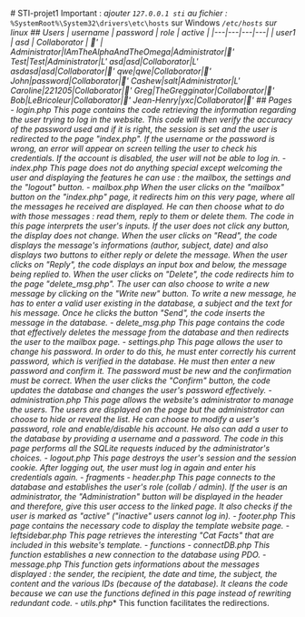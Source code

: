 #   S T I - p r o j e t 1  
  
  
 I m p o r t a n t   :    
     *   a j o u t e r   ` 1 2 7 . 0 . 0 . 1   s t i `   a u   f i c h i e r   :    
         *   ` % S y s t e m R o o t % \ S y s t e m 3 2 \ d r i v e r s \ e t c \ h o s t s `   s u r   W i n d o w s  
         *   ` / e t c / h o s t s `   s u r   l i n u x  
          
          
          
          
 # #   U s e r s  
  
  
  
 |   u s e r n a m e     |   p a s s w o r d     |   r o l e     |   a c t i v e     |  
 | - - - | - - - | - - - | - - - |  
 |   u s e r 1     |   a s d     |   C o l l a b o r a t o r     |   '    |  
 A d m i n i s t r a t o r | I A m T h e A l p h a A n d T h e O m e g a | A d m i n i s t r a t o r | ' 
 T e s t | T e s t | A d m i n i s t r a t o r | L' 
 a s d | a s d | C o l l a b o r a t o r | L' 
 a s d a s d | a s d | C o l l a b o r a t o r | ' 
 q w e | q w e | C o l l a b o r a t o r | ' 
 J o h n | p a s s w o r d | C o l l a b o r a t o r | ' 
 C a s h e w | s a l t | A d m i n i s t r a t o r | L' 
 C a r o l i n e | 2 2 1 2 0 5 | C o l l a b o r a t o r | ' 
 G r e g | T h e G r e g g i n a t o r | C o l l a b o r a t o r | ' 
 B o b | L e B r i c o l e u r | C o l l a b o r a t o r | ' 
 J e a n - H e n r y | y x c | C o l l a b o r a t o r | ' 
  
  
  
 # #   P a g e s  
  
 -   * * l o g i n . p h p * *  
  
 T h i s   p a g e   c o n t a i n s   t h e   c o d e   r e t r i e v i n g   t h e   i n f o r m a t i o n   r e g a r d i n g   t h e   u s e r   t r y i n g   t o   l o g   i n   t h e   w e b s i t e .   T h i s   c o d e   w i l l   t h e n   v e r i f y   t h e   a c c u r a c y   o f   t h e   p a s s w o r d   u s e d   a n d   i f   i t   i s   r i g h t ,   t h e   s e s s i o n   i s   s e t   a n d   t h e   u s e r   i s   r e d i r e c t e d   t o   t h e   p a g e   " i n d e x . p h p " .   I f   t h e   u s e r n a m e   o r   t h e   p a s s w o r d   i s   w r o n g ,   a n   e r r o r   w i l l   a p p e a r   o n   s c r e e n   t e l l i n g   t h e   u s e r   t o   c h e c k   h i s   c r e d e n t i a l s .   I f   t h e   a c c o u n t   i s   d i s a b l e d ,   t h e   u s e r   w i l l   n o t   b e   a b l e   t o   l o g   i n .    
  
 -   * * i n d e x . p h p * *  
  
 T h i s   p a g e   d o e s   n o t   d o   a n y t h i n g   s p e c i a l   e x c e p t   w e l c o m i n g   t h e   u s e r   a n d   d i s p l a y i n g   t h e   f e a t u r e s   h e   c a n   u s e   :   t h e   m a i l b o x ,   t h e   s e t t i n g s   a n d   t h e   " l o g o u t "   b u t t o n .  
  
 -   * * m a i l b o x . p h p * *  
  
 W h e n   t h e   u s e r   c l i c k s   o n   t h e   " m a i l b o x "   b u t t o n   o n   t h e   " i n d e x . p h p "   p a g e ,   i t   r e d i r e c t s   h i m   o n   t h i s   v e r y   p a g e ,   w h e r e   a l l   t h e   m e s s a g e s   h e   r e c e i v e d   a r e   d i s p l a y e d .   H e   c a n   t h e n   c h o o s e   w h a t   t o   d o   w i t h   t h o s e   m e s s a g e s   :   r e a d   t h e m ,   r e p l y   t o   t h e m   o r   d e l e t e   t h e m .    
  
 T h e   c o d e   i n   t h i s   p a g e   i n t e r p r e t s   t h e   u s e r ' s   i n p u t s .   I f   t h e   u s e r   d o e s   n o t   c l i c k   a n y   b u t t o n ,   t h e   d i s p l a y   d o e s   n o t   c h a n g e .  
  
 W h e n   t h e   u s e r   c l i c k s   o n   " R e a d " ,   t h e   c o d e   d i s p l a y s   t h e   m e s s a g e ' s   i n f o r m a t i o n s   ( a u t h o r ,   s u b j e c t ,   d a t e )   a n d   a l s o   d i s p l a y s   t w o   b u t t o n s   t o   e i t h e r   r e p l y   o r   d e l e t e   t h e   m e s s a g e .   W h e n   t h e   u s e r   c l i c k s   o n   " R e p l y " ,   t h e   c o d e   d i s p l a y s   a n   i n p u t   b o x   a n d   b e l o w ,   t h e   m e s s a g e   b e i n g   r e p l i e d   t o .   W h e n   t h e   u s e r   c l i c k s   o n   " D e l e t e " ,   t h e   c o d e   r e d i r e c t s   h i m   t o   t h e   p a g e   " d e l e t e _ m s g . p h p " .    
  
 T h e   u s e r   c a n   a l s o   c h o o s e   t o   w r i t e   a   n e w   m e s s a g e   b y   c l i c k i n g   o n   t h e   " W r i t e   n e w "   b u t t o n .   T o   w r i t e   a   n e w   m e s s a g e ,   h e   h a s   t o   e n t e r   a   v a l i d   u s e r   e x i s t i n g   i n   t h e   d a t a b a s e ,   a   s u b j e c t   a n d   t h e   t e x t   f o r   h i s   m e s s a g e .   O n c e   h e   c l i c k s   t h e   b u t t o n   " S e n d " ,   t h e   c o d e   i n s e r t s   t h e   m e s s a g e   i n   t h e   d a t a b a s e .    
  
 -   * * d e l e t e _ m s g . p h p * *  
  
 T h i s   p a g e   c o n t a i n s   t h e   c o d e   t h a t   e f f e c t i v e l y   d e l e t e s   t h e   m e s s a g e   f r o m   t h e   d a t a b a s e   a n d   t h e n   r e d i r e c t s   t h e   u s e r   t o   t h e   m a i l b o x   p a g e .  
  
 -   * * s e t t i n g s . p h p * *  
  
 T h i s   p a g e   a l l o w s   t h e   u s e r   t o   c h a n g e   h i s   p a s s w o r d .   I n   o r d e r   t o   d o   t h i s ,   h e   m u s t   e n t e r   c o r r e c t l y   h i s   c u r r e n t   p a s s w o r d ,   w h i c h   i s   v e r i f i e d   i n   t h e   d a t a b a s e .   H e   m u s t   t h e n   e n t e r   a   n e w   p a s s w o r d   a n d   c o n f i r m   i t .   T h e   p a s s w o r d   m u s t   b e   n e w   a n d   t h e   c o n f i r m a t i o n   m u s t   b e   c o r r e c t .   W h e n   t h e   u s e r   c l i c k s   t h e   " C o n f i r m "   b u t t o n ,   t h e   c o d e   u p d a t e s   t h e   d a t a b a s e   a n d   c h a n g e s   t h e   u s e r ' s   p a s s w o r d   e f f e c t i v e l y .  
  
 -   * * a d m i n i s t r a t i o n . p h p * *  
  
 T h i s   p a g e   a l l o w s   t h e   w e b s i t e ' s   a d m i n i s t r a t o r   t o   m a n a g e   t h e   u s e r s .   T h e   u s e r s   a r e   d i s p l a y e d   o n   t h e   p a g e   b u t   t h e   a d m i n i s t r a t o r   c a n   c h o o s e   t o   h i d e   o r   r e v e a l   t h e   l i s t .   H e   c a n   c h o o s e   t o   m o d i f y   a   u s e r ' s   p a s s w o r d ,   r o l e   a n d   e n a b l e / d i s a b l e   h i s   a c c o u n t .   H e   a l s o   c a n   a d d   a   u s e r   t o   t h e   d a t a b a s e   b y   p r o v i d i n g   a   u s e r n a m e   a n d   a   p a s s w o r d .  
  
 T h e   c o d e   i n   t h i s   p a g e   p e r f o r m s   a l l   t h e   S Q L i t e   r e q u e s t s   i n d u c e d   b y   t h e   a d m i n i s t r a t o r ' s   c h o i c e s .    
  
 -   * * l o g o u t . p h p * *  
  
 T h i s   p a g e   d e s t r o y s   t h e   u s e r ' s   s e s s i o n   a n d   t h e   s e s s i o n   c o o k i e .   A f t e r   l o g g i n g   o u t ,   t h e   u s e r   m u s t   l o g   i n   a g a i n   a n d   e n t e r   h i s   c r e d e n t i a l s   a g a i n .    
  
 -   * * f r a g m e n t s * *  
     -   * * h e a d e r . p h p * *  
  
     T h i s   p a g e   c o n n e c t s   t o   t h e   d a t a b a s e   a n d   e s t a b l i s h e s   t h e   u s e r ' s   r o l e   ( c o l l a b   /   a d m i n ) .   I f   t h e   u s e r   i s   a n   a d m i n i s t r a t o r ,   t h e   " A d m i n i s t r a t i o n "   b u t t o n   w i l l   b e   d i s p l a y e d   i n   t h e   h e a d e r   a n d   t h e r e f o r e ,   g i v e   t h i s   u s e r   a c c e s s   t o   t h e   l i n k e d   p a g e .     I t   a l s o   c h e c k s   i f   t h e   u s e r   i s   m a r k e d   a s   " a c t i v e "   ( " i n a c t i v e "   u s e r s   c a n n o t   l o g   i n ) .    
  
     -   * * f o o t e r . p h p * *  
  
     T h i s   p a g e   c o n t a i n s   t h e   n e c e s s a r y   c o d e   t o   d i s p l a y   t h e   t e m p l a t e   w e b s i t e   p a g e .  
  
     -   * * l e f t _ s i d e _ b a r . p h p * *  
  
     T h i s   p a g e   r e t r i e v e s   t h e   i n t e r e s t i n g   " C a t   F a c t s "   t h a t   a r e   i n c l u d e d   i n   t h i s   w e b s i t e ' s   t e m p l a t e .  
  
 -   * * f u n c t i o n s * *  
  
     -   * * c o n n e c t D B . p h p * *  
  
     T h i s   f u n c t i o n   e s t a b l i s h e s   a   n e w   c o n n e c t i o n   t o   t h e   d a t a b a s e   u s i n g   P D O .    
  
     -   * * m e s s a g e . p h p * *  
  
     T h i s   f u n c t i o n   g e t s   i n f o r m a t i o n s   a b o u t   t h e   m e s s a g e s   d i s p l a y e d   :   t h e   s e n d e r ,   t h e   r e c i p i e n t ,   t h e   d a t e   a n d   t i m e ,   t h e   s u b j e c t ,   t h e   c o n t e n t   a n d   t h e   v a r i o u s   I D s   ( b e c a u s e   o f   t h e   d a t a b a s e ) .   I t   c l e a n s   t h e   c o d e   b e c a u s e   w e   c a n   u s e   t h e   f u n c t i o n s   d e f i n e d   i n   t h i s   p a g e   i n s t e a d   o f   r e w r i t i n g   r e d u n d a n t   c o d e .  
  
     -   * * u t i l s . p h p * *  
  
     T h i s   f u n c t i o n   f a c i l i t a t e s   t h e   r e d i r e c t i o n s .   